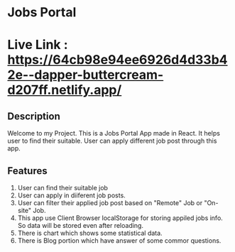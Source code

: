 # Jobs Portal

# Live Link : https://64cb98e94ee6926d4d33b42e--dapper-buttercream-d207ff.netlify.app/

## Description
Welcome to my Project. This is a Jobs Portal App made in React. It helps user to find their suitable. User can apply
different job post through this app.

## Features
1. User can find their suitable job
2. User can apply in diiferent job posts.
3. User can filter their applied job post based on "Remote" Job or "On-site" Job.
4. This app use Client Browser localStorage for storing appiled jobs info. So data will be stored even after reloading.
3. There is chart which shows some statistical data.
4. There is Blog portion which have answer of some commor questions.